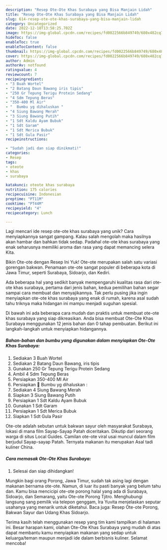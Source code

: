 ```yaml
---
description: "Resep Ote-Ote Khas Surabaya yang Bisa Manjain Lidah"
title: "Resep Ote-Ote Khas Surabaya yang Bisa Manjain Lidah"
slug: 614-resep-ote-ote-khas-surabaya-yang-bisa-manjain-lidah
category: Uncategorized
date: 2022-12-18T13:58:25.702Z
image: https://img-global.cpcdn.com/recipes/fd0022566b849749/680x482cq70/ote-ote-khas-surabaya-foto-resep-utama.jpg
hideToc: false
enableToc: true
enableTocContent: false
thumbnail: https://img-global.cpcdn.com/recipes/fd0022566b849749/680x482cq70/ote-ote-khas-surabaya-foto-resep-utama.jpg
cover: https://img-global.cpcdn.com/recipes/fd0022566b849749/680x482cq70/ote-ote-khas-surabaya-foto-resep-utama.jpg
author: Admin
authorAv: notfound
ratingvalue: 4
reviewcount: 7
recipeingredient:
- "3 Buah Wortel"
- "2 Batang Daun Bawang iris tipis"
- "250 Gr Tepung Terigu Protein Sedang"
- "4 Sdm Tepung Beras"
- "350-400 Ml Air"
- "  Bumbu yg dihaluskan "
- "4 Siung Bawang Merah"
- "3 Siung Bawang Putih"
- "1 Sdt Kaldu Ayam Bubuk"
- "1 Sdt Garam"
- "1 Sdt Merica Bubuk"
- "1 Sdt Gula Pasir"
recipeinstructions:

- "Sudah jadi dan siap dinikmati!"
categories:
- Resep
tags:
- oteote
- khas
- surabaya

katakunci: oteote khas surabaya 
nutrition: 175 calories
recipecuisine: Indonesian
preptime: "PT11M"
cooktime: "PT44M"
recipeyield: "4"
recipecategory: Lunch

---
```





Lagi mencari ide resep ote-ote khas surabaya yang unik? Cara menyiapkannya sangat gampang. Kalau salah mengolah maka hasilnya akan hambar dan bahkan tidak sedap. Padahal ote-ote khas surabaya yang enak seharusnya memiliki aroma dan rasa yang dapat memancing selera Kita.





Bikin Ote-ote dengan Resep Ini Yuk! Ote-ote merupakan salah satu variasi gorengan bakwan. Penamaan ote-ote sangat populer di beberapa kota di Jawa Timur, seperti Surabaya, Sidoarjo, dan Kediri.

Ada beberapa hal yang sedikit banyak mempengaruhi kualitas rasa dari ote-ote khas surabaya, pertama dari jenis bahan, kedua pemilihan bahan segar sampai cara membuat dan menyajikannya. Tak perlu pusing jika ingin menyiapkan ote-ote khas surabaya yang enak di rumah, karena asal sudah tahu triknya maka hidangan ini mampu menjadi suguhan spesial.






Di bawah ini ada beberapa cara mudah dan praktis untuk membuat ote-ote khas surabaya yang siap dikreasikan. Anda bisa membuat Ote-Ote Khas Surabaya menggunakan 12 jenis bahan dan 0 tahap pembuatan. Berikut ini langkah-langkah untuk menyiapkan hidangannya.

<!--inarticleads1-->

##### Bahan-bahan dan bumbu yang digunakan dalam menyiapkan Ote-Ote Khas Surabaya:

1. Sediakan 3 Buah Wortel
1. Sediakan 2 Batang Daun Bawang, iris tipis
1. Gunakan 250 Gr Tepung Terigu Protein Sedang
1. Ambil 4 Sdm Tepung Beras
1. Persiapkan 350-400 Ml Air
1. Persiapkan  🧄 Bumbu yg dihaluskan :
1. Sediakan 4 Siung Bawang Merah
1. Siapkan 3 Siung Bawang Putih
1. Persiapkan 1 Sdt Kaldu Ayam Bubuk
1. Gunakan 1 Sdt Garam
1. Persiapkan 1 Sdt Merica Bubuk
1. Siapkan 1 Sdt Gula Pasir


Ote-ote adalah sebutan untuk bakwan sayur oleh masyarakat Surabaya, lokasi di mana film Sayap-Sayap Patah diceritakan. Dikutip dari seorang warga di situs Local Guides. Camilan ote-ote viral usai muncul dalam film berjudul Sayap-sayap Patah. Ternyata makanan itu merupakan Asal tadi kuliner China. 

<!--inarticleads2-->

##### Cara memasak Ote-Ote Khas Surabaya:


1. Selesai dan siap dihidangkan!

Mungkin bagi orang Porong, Jawa Timur, sudah tak asing lagi dengan makanan bernama ote-ote. Namun, di luar itu pasti banyak yang belum tahu dan. Kamu bisa mencicipi ote-ote porong halal yang ada di Surabaya, Sidoarjo, dan Semarang, yaitu Ote-ote Porong Tjitro. Menghubungi langsung sang pemilik via telepon genggam, Ira Yuvita menjelaskan seputar usahanya yang menarik untuk diketahui. Baca juga: Resep Ote-ote Porong, Bakwan Sayur dan Udang Khas Sidoarjo. 

Terima kasih telah menggunakan resep yang tim kami tampilkan di halaman ini. Besar harapan kami, olahan Ote-Ote Khas Surabaya yang mudah di atas dapat membantu kamu menyiapkan makanan yang sedap untuk keluarga/teman maupun menjadi ide dalam berbisnis kuliner. Selamat mencoba!
